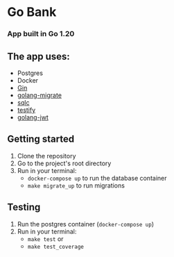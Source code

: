 # Go Bank

### App built in Go 1.20

## The app uses:
- Postgres
- Docker
- [Gin](https://github.com/gin-gonic/gin)
- [golang-migrate](https://github.com/golang-migrate/migrate)
- [sqlc](https://github.com/kyleconroy/sqlc)
- [testify](https://github.com/stretchr/testify)
- [golang-jwt](https://github.com/golang-jwt/jwt)

## Getting started
1. Clone the repository
2. Go to the project's root directory
3. Run in your terminal:
    - `docker-compose up` to run the database container
    - `make migrate_up` to run migrations

## Testing
1. Run the postgres container (`docker-compose up`)
2. Run in your terminal:
    - `make test`
   or
    - `make test_coverage`